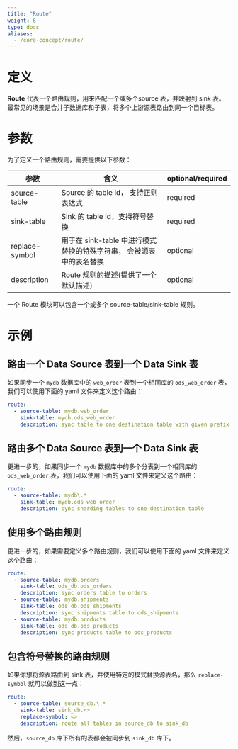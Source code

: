 ```yaml
---
title: "Route"
weight: 6
type: docs
aliases:
  - /core-concept/route/
---
```

<!--
Licensed to the Apache Software Foundation (ASF) under one
or more contributor license agreements.  See the NOTICE file
distributed with this work for additional information
regarding copyright ownership.  The ASF licenses this file
to you under the Apache License, Version 2.0 (the
"License"); you may not use this file except in compliance
with the License.  You may obtain a copy of the License at

  http://www.apache.org/licenses/LICENSE-2.0

Unless required by applicable law or agreed to in writing,
software distributed under the License is distributed on an
"AS IS" BASIS, WITHOUT WARRANTIES OR CONDITIONS OF ANY
KIND, either express or implied.  See the License for the
specific language governing permissions and limitations
under the License.
-->

# 定义
**Route** 代表一个路由规则，用来匹配一个或多个source 表，并映射到 sink 表。最常见的场景是合并子数据库和子表，将多个上游源表路由到同一个目标表。

# 参数
为了定义一个路由规则，需要提供以下参数：

| 参数             | 含义                                       | optional/required |
|----------------|------------------------------------------|-------------------|
| source-table   | Source 的 table id， 支持正则表达式               | required          |
| sink-table     | Sink 的 table id，支持符号替换                   | required          |
| replace-symbol | 用于在 sink-table 中进行模式替换的特殊字符串， 会被源表中的表名替换 | optional          |
| description    | Route 规则的描述(提供了一个默认描述)                   | optional          |

一个 Route 模块可以包含一个或多个 source-table/sink-table 规则。

# 示例
## 路由一个 Data Source 表到一个 Data Sink 表
如果同步一个 `mydb` 数据库中的 `web_order` 表到一个相同库的 `ods_web_order` 表，我们可以使用下面的 yaml 文件来定义这个路由：

```yaml
route:
  - source-table: mydb.web_order
    sink-table: mydb.ods_web_order
    description: sync table to one destination table with given prefix ods_
```

## 路由多个 Data Source 表到一个 Data Sink 表
更进一步的，如果同步一个 `mydb` 数据库中的多个分表到一个相同库的 `ods_web_order` 表，我们可以使用下面的 yaml 文件来定义这个路由：
```yaml
route:
  - source-table: mydb\.*
    sink-table: mydb.ods_web_order
    description: sync sharding tables to one destination table
```
## 使用多个路由规则
更进一步的，如果需要定义多个路由规则，我们可以使用下面的 yaml 文件来定义这个路由：
```yaml
route:
  - source-table: mydb.orders
    sink-table: ods_db.ods_orders
    description: sync orders table to orders
  - source-table: mydb.shipments
    sink-table: ods_db.ods_shipments
    description: sync shipments table to ods_shipments
  - source-table: mydb.products
    sink-table: ods_db.ods_products
    description: sync products table to ods_products
```

## 包含符号替换的路由规则

如果你想将源表路由到 sink 表，并使用特定的模式替换源表名，那么 `replace-symbol` 就可以做到这一点：

```yaml
route:
  - source-table: source_db.\.*
    sink-table: sink_db.<>
    replace-symbol: <>
    description: route all tables in source_db to sink_db
```

然后，`source_db` 库下所有的表都会被同步到 `sink_db` 库下。